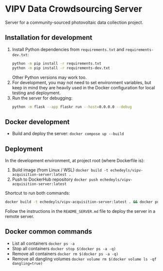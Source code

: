# VIPV Data Crowdsourcing Server

Server for a community-sourced photovoltaic data collection project.

## Installation for development

1. Install Python dependencies from `requirements.txt` and `requirements-dev.txt`:
    ```bash
    python -m pip install -r requirements.txt
    python -m pip install -r requirements-dev.txt
    ```
    Other Python versions may work too.
2. For development, you may not need to set environment variables, but keep in mind they are heavily used in the Docker configuration for local testing and deployment.
3. Run the server for debugging:
    ```bash
    python -m flask --app flaskr run --host=0.0.0.0 --debug
    ```

## Docker development
- Build and deploy the server:
    `docker compose up --build`

## Deployment
In the development environment, at project root (where Dockerfile is):

1. Build image (from Linux / WSL)
	`docker build -t echedeyls/vipv-acquisition-server:latest .`
2. Push to DockerHub repository
	`docker push echedeyls/vipv-acquisition-server:latest`

Shortcut to run both commands:

```bash
docker build -t echedeyls/vipv-acquisition-server:latest . && docker push echedeyls/vipv-acquisition-server:latest
```

Follow the instructions in the `README_SERVER.md` file to deploy the server in a remote server.

## Docker common commands
- List all containers
    `docker ps -a`
- Stop all containers
    `docker stop $(docker ps -a -q)`
- Remove all containers
    `docker rm $(docker ps -a -q)`
- Remove all dangling volumes
    `docker volume rm $(docker volume ls -qf dangling=true)`
